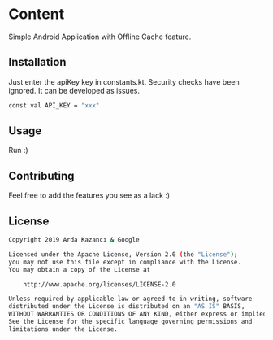 

# Content

Simple Android Application with Offline Cache feature.


## Installation

Just enter the apiKey key in constants.kt.
Security checks have been ignored. It can be developed as issues.


```bash
const val API_KEY = "xxx"
```

## Usage

Run :)

## Contributing
Feel free to add the features you see as a lack :)

## License
```bash
Copyright 2019 Arda Kazancı & Google

Licensed under the Apache License, Version 2.0 (the "License");
you may not use this file except in compliance with the License.
You may obtain a copy of the License at

    http://www.apache.org/licenses/LICENSE-2.0

Unless required by applicable law or agreed to in writing, software
distributed under the License is distributed on an "AS IS" BASIS,
WITHOUT WARRANTIES OR CONDITIONS OF ANY KIND, either express or implied.
See the License for the specific language governing permissions and
limitations under the License.
```
